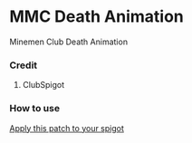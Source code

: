 # MMC Death Animation
Minemen Club Death Animation

### Credit
1. ClubSpigot

### How to use
[Apply this patch to your spigot](https://gist.github.com/dogsbean/9aac69cc00ada079f43f5c8ca29b5861)
